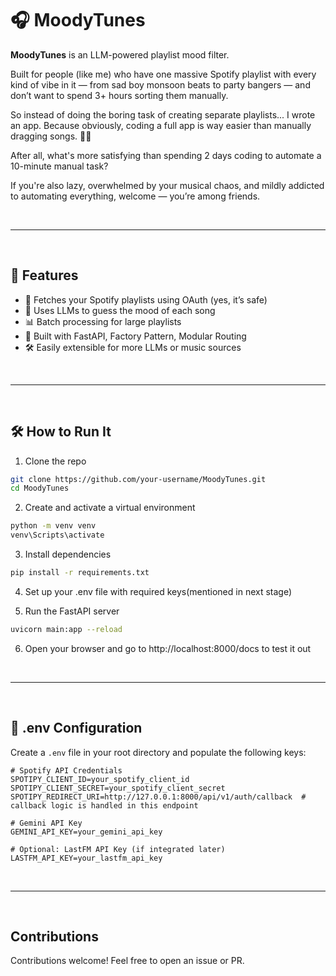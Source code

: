 # 🎧 MoodyTunes

**MoodyTunes** is an LLM-powered playlist mood filter.  

Built for people (like me) who have one massive Spotify playlist with every kind of vibe in it — from sad boy monsoon beats to party bangers — and don’t want to spend 3+ hours sorting them manually.

So instead of doing the boring task of creating separate playlists... I wrote an app. Because obviously, coding a full app is way easier than manually dragging songs. 🤷‍♂️


After all, what's more satisfying than spending 2 days coding to automate a 10-minute manual task?


If you're also lazy, overwhelmed by your musical chaos, and mildly addicted to automating everything, welcome — you’re among friends.


<br>

---

<br>



## 🚀 Features

- 🎵 Fetches your Spotify playlists using OAuth (yes, it’s safe)
- 🤖 Uses LLMs to guess the mood of each song
- 📊 Batch processing for large playlists
- 🧠 Built with FastAPI, Factory Pattern, Modular Routing 
- 🛠️ Easily extensible for more LLMs or music sources



<br>

---

<br>




## 🛠️ How to Run It

1. Clone the repo  

```bash
git clone https://github.com/your-username/MoodyTunes.git
cd MoodyTunes
```

2. Create and activate a virtual environment

```bash
python -m venv venv
venv\Scripts\activate
```
3. Install dependencies

```bash
pip install -r requirements.txt
```

4. Set up your .env file with required keys(mentioned in next stage)

5. Run the FastAPI server

```bash
uvicorn main:app --reload
```

6. Open your browser and go to http://localhost:8000/docs to test it out




<br>

---

<br>



## 🧪 .env Configuration

Create a `.env` file in your root directory and populate the following keys:

```env
# Spotify API Credentials
SPOTIPY_CLIENT_ID=your_spotify_client_id
SPOTIPY_CLIENT_SECRET=your_spotify_client_secret
SPOTIPY_REDIRECT_URI=http://127.0.0.1:8000/api/v1/auth/callback  # callback logic is handled in this endpoint 

# Gemini API Key
GEMINI_API_KEY=your_gemini_api_key

# Optional: LastFM API Key (if integrated later)
LASTFM_API_KEY=your_lastfm_api_key 

```

<br>

---

<br>



## Contributions

Contributions welcome! Feel free to open an issue or PR.
